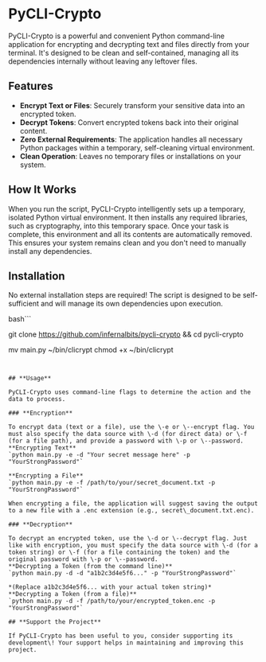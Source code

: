 # **PyCLI-Crypto**

PyCLI-Crypto is a powerful and convenient Python command-line application for encrypting and decrypting text and files directly from your terminal. It's designed to be clean and self-contained, managing all its dependencies internally without leaving any leftover files.

## **Features**

* **Encrypt Text or Files**: Securely transform your sensitive data into an encrypted token.  
* **Decrypt Tokens**: Convert encrypted tokens back into their original content.  
* **Zero External Requirements**: The application handles all necessary Python packages within a temporary, self-cleaning virtual environment.  
* **Clean Operation**: Leaves no temporary files or installations on your system.

## **How It Works**

When you run the script, PyCLI-Crypto intelligently sets up a temporary, isolated Python virtual environment. It then installs any required libraries, such as cryptography, into this temporary space. Once your task is complete, this environment and all its contents are automatically removed. This ensures your system remains clean and you don't need to manually install any dependencies.

## **Installation**

No external installation steps are required\! The script is designed to be self-sufficient and will manage its own dependencies upon execution.


bash```

git clone https://github.com/infernalbits/pycli-crypto && cd pycli-crypto

mv main.py ~/bin/clicrypt
chmod +x ~/bin/clicrypt


```


## **Usage**

PyCLI-Crypto uses command-line flags to determine the action and the data to process.

### **Encryption**

To encrypt data (text or a file), use the \-e or \--encrypt flag. You must also specify the data source with \-d (for direct data) or \-f (for a file path), and provide a password with \-p or \--password.  
**Encrypting Text**  
`python main.py -e -d "Your secret message here" -p "YourStrongPassword"`

**Encrypting a File**  
`python main.py -e -f /path/to/your/secret_document.txt -p "YourStrongPassword"`

When encrypting a file, the application will suggest saving the output to a new file with a .enc extension (e.g., secret\_document.txt.enc).

### **Decryption**

To decrypt an encrypted token, use the \-d or \--decrypt flag. Just like with encryption, you must specify the data source with \-d (for a token string) or \-f (for a file containing the token) and the original password with \-p or \--password.  
**Decrypting a Token (from the command line)**  
`python main.py -d -d "a1b2c3d4e5f6..." -p "YourStrongPassword"`

*(Replace a1b2c3d4e5f6... with your actual token string)*  
**Decrypting a Token (from a file)**  
`python main.py -d -f /path/to/your/encrypted_token.enc -p "YourStrongPassword"`

## **Support the Project**

If PyCLI-Crypto has been useful to you, consider supporting its development\! Your support helps in maintaining and improving this project.
